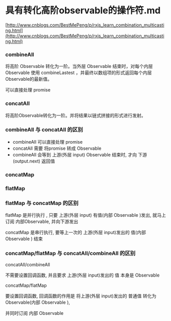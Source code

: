 # 具有转化高阶observable的操作符.md

[http://www.cnblogs.com/BestMePeng/p/rxjs_learn_combination_multicasting.html](http://www.cnblogs.com/BestMePeng/p/rxjs_learn_combination_multicasting.html)

### combineAll

将高阶 Observable 转化为一阶。当外层 Observable 结束时，对每个内层 Observable 使用 combineLastest ，并最终以数组项的形式返回每个内层Observable的最新值。

可以直接处理 promise

### concatAll 

将高阶Observable转化为一阶。并将结果以链式拼接的形式进行发射。

### combineAll 与 concatAll 的区别

- combineAll 可以直接处理 promise
- concatAll 需要 将promise 转成 Observable
- combineAll 会等到 上游(外层 input) Observable 结束时, 才向 下游(output.next) 返回值

### concatMap

### flatMap

### flatMap 与 concatMap 的区别

flatMap 是并行执行 , 只要 上游(外层 input) 有值(内部 Observable )发出, 
就马上订阅 内部Observable, 并向下游发出

concatMap 是串行执行, 要等上一次的 上游(外层 input)发出的 值(内部 Observable ) 结束

### concatMap/flatMap 与 concatAll/combineAll 的区别

concatAll/combineAll
	
不需要设置回调函数, 并且要求 上游(外层 input)发出的 值 本身是 Observable

concatMap/flatMap 

要设置回调函数, 回调函数的作用是 将上游(外层 input)发出的 普通值 转化为 Observable(内部 Observable ),

并同时订阅 内部 Observable




